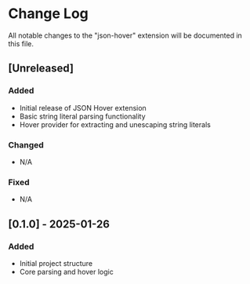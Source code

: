 # Change Log

All notable changes to the "json-hover" extension will be documented in this file.

## [Unreleased]

### Added
- Initial release of JSON Hover extension
- Basic string literal parsing functionality
- Hover provider for extracting and unescaping string literals

### Changed
- N/A

### Fixed
- N/A

## [0.1.0] - 2025-01-26

### Added
- Initial project structure
- Core parsing and hover logic
